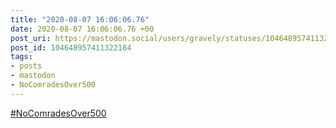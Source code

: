 ```yaml
---
title: "2020-08-07 16:06:06.76"
date: 2020-08-07 16:06:06.76 +00
post_uri: https://mastodon.social/users/gravely/statuses/104648957411322184
post_id: 104648957411322184
tags:
- posts
- mastodon
- NoComradesOver500
---
```

[#NoComradesOver500](https://mastodon.social/tags/NoComradesOver500)


